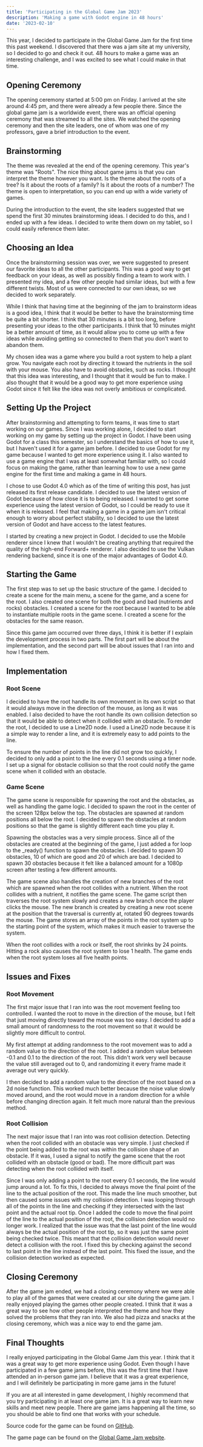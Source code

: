 ```yaml
---
title: 'Participating in the Global Game Jam 2023'
description: 'Making a game with Godot engine in 48 hours'
date: '2023-02-10'
---
```


This year, I decided to participate in the Global Game Jam for the first time this past weekend. I discovered that there was a jam site at my university, so I decided to go and check it out. 48 hours to make a game was an interesting challenge, and I was excited to see what I could make in that time.

<!-- more -->

## Opening Ceremony

The opening ceremony started at 5:00 pm on Friday. I arrived at the site around 4:45 pm, and there were already a few people there. Since the global game jam is a worldwide event, there was an official opening ceremony that was streamed to all the sites. We watched the opening ceremony and then the site leaders, one of whom was one of my professors, gave a brief introduction to the event.

## Brainstorming

The theme was revealed at the end of the opening ceremony. This year's theme was "Roots". The nice thing about game jams is that you can interpret the theme however you want. Is the theme about the roots of a tree? Is it about the roots of a family? Is it about the roots of a number? The theme is open to interpretation, so you can end up with a wide variety of games.

During the introduction to the event, the site leaders suggested that we spend the first 30 minutes brainstorming ideas. I decided to do this, and I ended up with a few ideas. I decided to write them down on my tablet, so I could easily reference them later.

## Choosing an Idea

Once the brainstorming session was over, we were suggested to present our favorite ideas to all the other participants. This was a good way to get feedback on your ideas, as well as possibly finding a team to work with. I presented my idea, and a few other people had similar ideas, but with a few different twists. Most of us were connected to our own ideas, so we decided to work separately.

While I think that having time at the beginning of the jam to brainstorm ideas is a good idea, I think that it would be better to have the brainstorming time be quite a bit shorter. I think that 30 minutes is a bit too long, before presenting your ideas to the other participants. I think that 10 minutes might be a better amount of time, as it would allow you to come up with a few ideas while avoiding getting so connected to them that you don't want to abandon them.

My chosen idea was a game where you build a root system to help a plant grow. You navigate each root by directing it toward the nutrients in the soil with your mouse. You also have to avoid obstacles, such as rocks. I thought that this idea was interesting, and I thought that it would be fun to make. I also thought that it would be a good way to get more experience using Godot since it felt like the idea was not overly ambitious or complicated.

## Setting Up the Project

After brainstorming and attempting to form teams, it was time to start working on our games. Since I was working alone, I decided to start working on my game by setting up the project in Godot. I have been using Godot for a class this semester, so I understand the basics of how to use it, but I haven't used it for a game jam before. I decided to use Godot for my game because I wanted to get more experience using it. I also wanted to use a game engine that I was at least somewhat familiar with, so I could focus on making the game, rather than learning how to use a new game engine for the first time and making a game in 48 hours.

I chose to use Godot 4.0 which as of the time of writing this post, has just released its first release candidate. I decided to use the latest version of Godot because of how close it is to being released. I wanted to get some experience using the latest version of Godot, so I could be ready to use it when it is released. I feel that making a game in a game jam isn't critical enough to worry about perfect stability, so I decided to use the latest version of Godot and have access to the latest features.

I started by creating a new project in Godot. I decided to use the Mobile renderer since I knew that I wouldn't be creating anything that required the quality of the high-end Forward+ renderer. I also decided to use the Vulkan rendering backend, since it is one of the major advantages of Godot 4.0.

## Starting the Game

The first step was to set up the basic structure of the game. I decided to create a scene for the main menu, a scene for the game, and a scene for the root. I also created one scene for both the good and bad (nutrients and rocks) obstacles. I created a scene for the root because I wanted to be able to instantiate multiple roots in the game scene. I created a scene for the obstacles for the same reason.

Since this game jam occurred over three days, I think it is better if I explain the development process in two parts. The first part will be about the implementation, and the second part will be about issues that I ran into and how I fixed them.

## Implementation

### Root Scene

I decided to have the root handle its own movement in its own script so that it would always move in the direction of the mouse, as long as it was enabled. I also decided to have the root handle its own collision detection so that it would be able to detect when it collided with an obstacle. To render the root, I decided to use a Line2D node. I used a Line2D node because it is a simple way to render a line, and it is extremely easy to add points to the line.

To ensure the number of points in the line did not grow too quickly, I decided to only add a point to the line every 0.1 seconds using a timer node. I set up a signal for obstacle collision so that the root could notify the game scene when it collided with an obstacle.

### Game Scene

The game scene is responsible for spawning the root and the obstacles, as well as handling the game logic. I decided to spawn the root in the center of the screen 128px below the top. The obstacles are spawned at random positions all below the root. I decided to spawn the obstacles at random positions so that the game is slightly different each time you play it.

Spawning the obstacles was a very simple process. Since all of the obstacles are created at the beginning of the game, I just added a for loop to the \_ready() function to spawn the obstacles. I decided to spawn 30 obstacles, 10 of which are good and 20 of which are bad. I decided to spawn 30 obstacles because it felt like a balanced amount for a 1080p screen after testing a few different amounts.

The game scene also handles the creation of new branches of the root which are spawned when the root collides with a nutrient. When the root collides with a nutrient, it notifies the game scene. The game script then traverses the root system slowly and creates a new branch once the player clicks the mouse. The new branch is created by creating a new root scene at the position that the traversal is currently at, rotated 90 degrees towards the mouse. The game stores an array of the points in the root system up to the starting point of the system, which makes it much easier to traverse the system.

When the root collides with a rock or itself, the root shrinks by 24 points. Hitting a rock also causes the root system to lose 1 health. The game ends when the root system loses all five health points.

## Issues and Fixes

### Root Movement

The first major issue that I ran into was the root movement feeling too controlled. I wanted the root to move in the direction of the mouse, but I felt that just moving directly toward the mouse was too easy. I decided to add a small amount of randomness to the root movement so that it would be slightly more difficult to control.

My first attempt at adding randomness to the root movement was to add a random value to the direction of the root. I added a random value between -0.1 and 0.1 to the direction of the root. This didn't work very well because the value still averaged out to 0, and randomizing it every frame made it average out very quickly.

I then decided to add a random value to the direction of the root based on a 2d noise function. This worked much better because the noise value slowly moved around, and the root would move in a random direction for a while before changing direction again. It felt much more natural than the previous method.

### Root Collision

The next major issue that I ran into was root collision detection. Detecting when the root collided with an obstacle was very simple. I just checked if the point being added to the root was within the collision shape of an obstacle. If it was, I used a signal to notify the game scene that the root collided with an obstacle (good or bad). The more difficult part was detecting when the root collided with itself.

Since I was only adding a point to the root every 0.1 seconds, the line would jump around a lot. To fix this, I decided to always move the final point of the line to the actual position of the root. This made the line much smoother, but then caused some issues with my collision detection. I was looping through all of the points in the line and checking if they intersected with the last point and the actual root tip. Once I added the code to move the final point of the line to the actual position of the root, the collision detection would no longer work. I realized that the issue was that the last point of the line would always be the actual position of the root tip, so it was just the same point being checked twice. This meant that the collision detection would never detect a collision with the root. I fixed this by checking against the second to last point in the line instead of the last point. This fixed the issue, and the collision detection worked as expected.

## Closing Ceremony

After the game jam ended, we had a closing ceremony where we were able to play all of the games that were created at our site during the game jam. I really enjoyed playing the games other people created. I think that it was a great way to see how other people interpreted the theme and how they solved the problems that they ran into. We also had pizza and snacks at the closing ceremony, which was a nice way to end the game jam.

## Final Thoughts

I really enjoyed participating in the Global Game Jam this year. I think that it was a great way to get more experience using Godot. Even though I have participated in a few game jams before, this was the first time that I have attended an in-person game jam. I believe that it was a great experience, and I will definitely be participating in more game jams in the future!

If you are at all interested in game development, I highly recommend that you try participating in at least one game jam. It is a great way to learn new skills and meet new people. There are game jams happening all the time, so you should be able to find one that works with your schedule.

Source code for the game can be found on [GitHub](https://github.com/SquarePear/GGJ_2023).

The game page can be found on the [Global Game Jam website](https://v3.globalgamejam.org/2023/games/rooted-6-2).

